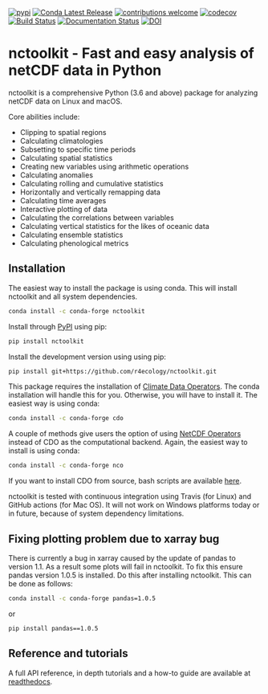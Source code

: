 
<!-- README.md is generated from README.Rmd. Please edit that file -->

[![pypi](https://img.shields.io/pypi/v/nctoolkit.svg)](https://pypi.python.org/pypi/nctoolkit/)
[![Conda Latest Release](https://anaconda.org/conda-forge/nctoolkit/badges/version.svg)](https://anaconda.org/conda-forge/nctoolkit/)
[![contributions welcome](https://img.shields.io/badge/contributions-welcome-brightgreen.svg?style=flat)](https://github.com/pmlmodelling/nctoolkit/issues) 
[![codecov](https://codecov.io/gh/r4ecology/nctoolkit/branch/master/graph/badge.svg)](https://codecov.io/gh/r4ecology/nctoolkit)
[![Build Status](https://travis-ci.org/pmlmodelling/nctoolkit.png?branch=master)](https://travis-ci.org/pmlmodelling/nctoolkit)
[![Documentation Status](https://readthedocs.org/projects/nctoolkit/badge/?version=latest)](https://nctoolkit.readthedocs.io/en/latest/?badge=latest)
[![DOI](https://zenodo.org/badge/DOI/10.5281/zenodo.4034527.svg)](https://doi.org/10.5281/zenodo.4034527)





# nctoolkit - Fast and easy analysis of netCDF data in Python 

nctoolkit is a comprehensive Python (3.6 and above) package for analyzing netCDF data on Linux and macOS.

Core abilities include:
   - Clipping to spatial regions
   - Calculating climatologies
   - Subsetting to specific time periods
   - Calculating spatial statistics
   - Creating new variables using arithmetic operations
   - Calculating anomalies
   - Calculating rolling and cumulative statistics
   - Horizontally and vertically remapping data
   - Calculating time averages
   - Interactive plotting of data
   - Calculating the correlations between variables
   - Calculating vertical statistics for the likes of oceanic data
   - Calculating ensemble statistics
   - Calculating phenological metrics

## Installation

The easiest way to install the package is using conda. This will install nctoolkit and all system dependencies.
```sh
conda install -c conda-forge nctoolkit
```

Install through [PyPI](https://pypi.org/project/nctoolkit/) using pip:
```sh
pip install nctoolkit 
```

Install the development version using using pip:
```sh
pip install git+https://github.com/r4ecology/nctoolkit.git
```

This package requires the installation of [Climate Data Operators](https://code.mpimet.mpg.de/projects/cdo/wiki). The conda installation will handle this for you. Otherwise, you will have to install it.  The easiest way is using conda:

```sh
conda install -c conda-forge cdo 
```

A couple of methods give users the option of using [NetCDF Operators](http://nco.sourceforge.net/) instead of CDO as the computational backend. Again, the easiest way to install is using conda:

```sh
conda install -c conda-forge nco 
```

If you want to install CDO from source, bash scripts are available [here](https://github.com/r4ecology/nctoolkit/tree/master/cdo_installers).
 
nctoolkit is tested with continuous integration using Travis (for Linux) and GitHub actions (for Mac OS). It will not work on Windows platforms today or in future, because of system dependency limitations. 



## Fixing plotting problem due to xarray bug

There is currently a bug in xarray caused by the update of pandas to version 1.1. As a result some plots will fail in nctoolkit. To fix this ensure pandas version 1.0.5 is installed. Do this after installing nctoolkit. This can be done as follows:


```sh
conda install -c conda-forge pandas=1.0.5 
```

or

```sh
pip install pandas==1.0.5
```














## Reference and tutorials

A full API reference, in depth tutorials and a how-to guide are available at [readthedocs](https://nctoolkit.readthedocs.io/en/latest/).






















